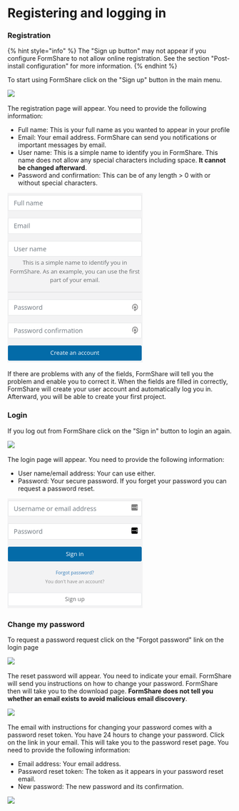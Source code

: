 # Registering and logging in

### Registration

{% hint style="info" %}
The "Sign up button" may not appear if you configure FormShare to not allow online registration. See the section "Post-install configuration" for more information.
{% endhint %}

To start using FormShare click on the "Sign up" button in the main menu.

![](../.gitbook/assets/sign\_up.png)

The registration page will appear. You need to provide the following information:

* Full name: This is your full name as you wanted to appear in your profile
* Email: Your email address. FormShare can send you notifications or important messages by email.
* User name: This is a simple name to identify you in FormShare. This name does not allow any special characters including space. **It cannot be changed afterward**.
* Password and confirmation: This can be of any length > 0 with or without special characters.

![The registration page](../.gitbook/assets/register.png)

If there are problems with any of the fields, FormShare will tell you the problem and enable you to correct it. When the fields are filled in correctly, FormShare will create your user account and automatically log you in. Afterward, you will be able to create your first project.

### **Login**

If you log out from FormShare click on the "Sign in" button to login an again.

![](<../.gitbook/assets/login\_menu (2).png>)

The login page will appear. You need to provide the following information:

* User name/email address: Your can use either.
* Password: Your secure password. If you forget your password you can request a password reset.

![](../.gitbook/assets/login.png)

### Change my password

To request a password request click on the "Forgot password" link on the login page

![](../.gitbook/assets/change\_password.png)

The reset password will appear. You need to indicate your email. FormShare will send you instructions on how to change your password. FormShare then will take you to the download page. **FormShare does not tell you whether an email exists to avoid malicious email discovery**.

![](../.gitbook/assets/reset\_password.png)

The email with instructions for changing your password comes with a password reset token. You have 24 hours to change your password. Click on the link in your email. This will take you to the password reset page. You need to provide the following information:

* Email address: Your email address.
* Password reset token: The token as it appears in your password reset email.
* New password: The new password and its confirmation.

![](../.gitbook/assets/password\_reset.png)
